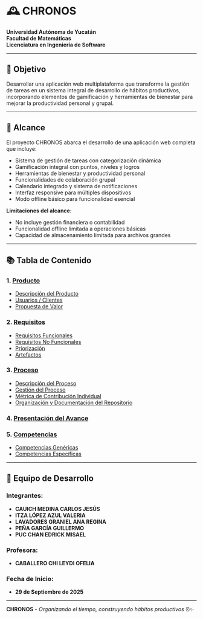 # 🕰️ CHRONOS

**Universidad Autónoma de Yucatán**  
**Facultad de Matemáticas**  
**Licenciatura en Ingeniería de Software**

---

## 🎯 Objetivo

Desarrollar una aplicación web multiplataforma que transforme la gestión de tareas en un sistema integral de desarrollo de hábitos productivos, incorporando elementos de gamificación y herramientas de bienestar para mejorar la productividad personal y grupal.

---

## 🎯 Alcance

El proyecto CHRONOS abarca el desarrollo de una aplicación web completa que incluye:

- Sistema de gestión de tareas con categorización dinámica
- Gamificación integral con puntos, niveles y logros
- Herramientas de bienestar y productividad personal
- Funcionalidades de colaboración grupal
- Calendario integrado y sistema de notificaciones
- Interfaz responsive para múltiples dispositivos
- Modo offline básico para funcionalidad esencial

**Limitaciones del alcance:**
- No incluye gestión financiera o contabilidad
- Funcionalidad offline limitada a operaciones básicas
- Capacidad de almacenamiento limitada para archivos grandes

---

## 📚 Tabla de Contenido

### 1. [Producto](producto/)
- [Descripción del Producto](producto/descripcion.md)
- [Usuarios / Clientes](producto/usuarios.md)
- [Propuesta de Valor](producto/propuesta-valor.md)

### 2. [Requisitos](requisitos/)
- [Requisitos Funcionales](requisitos/funcionales.md)
- [Requisitos No Funcionales](requisitos/no-funcionales.md)
- [Priorización](requisitos/priorizacion.md)
- [Artefactos](requisitos/artefactos.md)

### 3. [Proceso](proceso/)
- [Descripción del Proceso](proceso/descripcion.md)
- [Gestión del Proceso](proceso/gestion.md)
- [Métrica de Contribución Individual](proceso/metricas.md)
- [Organización y Documentación del Repositorio](proceso/organizacion.md)

### 4. [Presentación del Avance](https://www.canva.com/design/DAG0OIXqi7g/tsC8Z_jxjWDKKJKF_1Ri7w/edit)

### 5. [Competencias](competencias/)
- [Competencias Genéricas](competencias/genericas.md)
- [Competencias Específicas](competencias/especificas.md)

---

## 👥 Equipo de Desarrollo

### Integrantes:
- **CAUICH MEDINA CARLOS JESÚS**
- **ITZA LÓPEZ AZUL VALERIA**
- **LAVADORES GRANIEL ANA REGINA**
- **PEÑA GARCÍA GUILLERMO**
- **PUC CHAN EDRICK MISAEL**

### Profesora:
- **CABALLERO CHI LEYDI OFELIA**

### Fecha de Inicio:
- **29 de Septiembre de 2025**

---

**CHRONOS** - *Organizando el tiempo, construyendo hábitos productivos* ⏰✨
